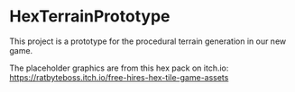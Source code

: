 # HexTerrainPrototype
This project is a prototype for the procedural terrain generation in our new game.

The placeholder graphics are from this hex pack on itch.io:
https://ratbyteboss.itch.io/free-hires-hex-tile-game-assets

